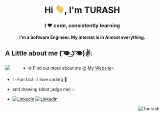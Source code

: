<link rel="stylesheet" href="https://cdn.jsdelivr.net/gh/devicons/devicon@v2.11.0/devicon.min.css">
<h1 align="center">Hi <img src="https://raw.githubusercontent.com/ABSphreak/ABSphreak/master/gifs/Hi.gif" width="30px">, I'm TURASH</h1>
<h3 align="center">I ❤️ code, consistently learning</h3>

<h4 align='center'>I'm a Software Engineer. My interest is in Almost everything.</h4>


## A Little about me ( ͡👁️ ͜ʖ ͡👁️)✌:
<img align='left' src='https://media.giphy.com/media/ZRtME5Wuk8Togu6jui/giphy.gif' width='15%'/>





- 🌐 Find out more about me @ <a href="https://tuurash.github.io/">My Website</a>⭐



- ✨ Fun fact : I love coding 🐶
-  and drawing (dont judge me) 🎶
-  <a href="https://www.linkedin.com/in/mohaimanul-haque-7463b8187/" target="_blank"><img src="https://img.shields.io/badge/LinkedIn-%230077B5.svg?&style=flat-square&logo=linkedin&logoColor=white" alt="LinkedIn"></a>
<a href="mailto:h.mohaimanul@gmail.com" target="_blank"><img src="https://img.shields.io/badge/Gmail-D14836?&style=flat-square&logo=linkedin&logoColor=white" alt="LinkedIn"></a>

<p align="right"><img src="https://github-readme-stats.vercel.app/api?username=Tuurash&theme=graywhite&show_icons=true&hide_border=true" alt="Tuurash"  width="44%"/>
</p>

</br>
<p align="right">

  
  















